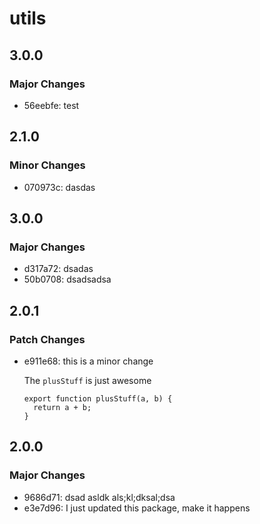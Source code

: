 # utils

## 3.0.0

### Major Changes

- 56eebfe: test

## 2.1.0

### Minor Changes

- 070973c: dasdas

## 3.0.0

### Major Changes

- d317a72: dsadas
- 50b0708: dsadsadsa

## 2.0.1

### Patch Changes

- e911e68: this is a minor change

  The `plusStuff` is just awesome

  ```
  export function plusStuff(a, b) {
  	return a + b;
  }
  ```

## 2.0.0

### Major Changes

- 9686d71: dsad asldk als;kl;dksal;dsa
- e3e7d96: I just updated this package, make it happens
